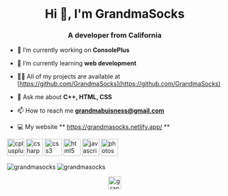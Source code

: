 <h1 align="center">Hi 👋, I'm GrandmaSocks</h1>
<h3 align="center">A developer from California</h3>

- 🔭 I’m currently working on **ConsolePlus**

- 🌱 I’m currently learning **web development**

- 👨‍💻 All of my projects are available at [https://github.com/GrandmaSocks](https://github.com/GrandmaSocks)

- 💬 Ask me about **C++, HTML, CSS**

- 📫 How to reach me **grandmabuisness@gmail.com**

- 💻 My website ** https://grandmasocks.netlify.app/ **

<p align="left"><img src="https://devicons.github.io/devicon/devicon.git/icons/cplusplus/cplusplus-original.svg" alt="cplusplus" width="40" height="40"/> <img src="https://devicons.github.io/devicon/devicon.git/icons/csharp/csharp-original.svg" alt="csharp" width="40" height="40"/> <img src="https://devicons.github.io/devicon/devicon.git/icons/css3/css3-original-wordmark.svg" alt="css3" width="40" height="40"/> <img src="https://devicons.github.io/devicon/devicon.git/icons/html5/html5-original-wordmark.svg" alt="html5" width="40" height="40"/> <img src="https://devicons.github.io/devicon/devicon.git/icons/javascript/javascript-original.svg" alt="javascript" width="40" height="40"/> <img src="https://devicons.github.io/devicon/devicon.git/icons/photoshop/photoshop-plain.svg" alt="photoshop" width="40" height="40"/></p><img align="left" src="https://github-readme-stats.vercel.app/api/top-langs/?username=grandmasocks&layout=compact&hide=html" alt="grandmasocks" />

<img align="center" src="https://github-readme-stats.vercel.app/api?username=grandmasocks&show_icons=true" alt="grandmasocks" />

<p align="center">
<a href="https://dev.to/grandmasocks" target="blank"><img align="center" src="https://cdn.jsdelivr.net/npm/simple-icons@3.0.1/icons/dev-dot-to.svg" alt="grandmasocks" height="30" width="30" /></a>
</p>
